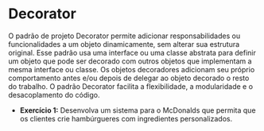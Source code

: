 # Decorator

O padrão de projeto Decorator permite adicionar responsabilidades ou funcionalidades a um objeto dinamicamente, sem alterar sua estrutura original. Esse padrão usa uma interface ou uma classe abstrata para definir um objeto que pode ser decorado com outros objetos que implementam a mesma interface ou classe. Os objetos decoradores adicionam seu próprio comportamento antes e/ou depois de delegar ao objeto decorado o resto do trabalho. O padrão Decorator facilita a flexibilidade, a modularidade e o desacoplamento do código.


- **Exercício 1:** Desenvolva um sistema para o McDonalds que permita que os clientes crie hambúrgueres com ingredientes personalizados.
